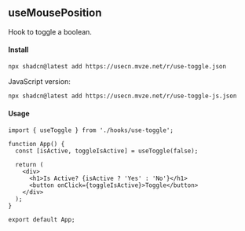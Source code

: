 ## useMousePosition

Hook to toggle a boolean.

#### Install

```bash
npx shadcn@latest add https://usecn.mvze.net/r/use-toggle.json
```

JavaScript version:

```bash
npx shadcn@latest add https://usecn.mvze.net/r/use-toggle-js.json
```

#### Usage

```tsx
import { useToggle } from './hooks/use-toggle';

function App() {
  const [isActive, toggleIsActive] = useToggle(false);

  return (
    <div>
      <h1>Is Active? {isActive ? 'Yes' : 'No'}</h1>
      <button onClick={toggleIsActive}>Toggle</button>
    </div>
  );
}

export default App;
```
